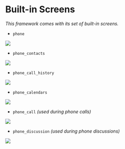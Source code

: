 # Built-in Screens

*This framework comes with its set of built-in screens.*

- `phone`

![](https://github.com/Elckarow/Better-EMR-Phone/assets/101005497/6d7d7c52-31cb-48a8-b95c-9021612718f0)

- `phone_contacts`

![](https://github.com/Elckarow/Better-EMR-Phone/assets/101005497/f668586f-44bf-4036-973c-c85ee471b34c)

- `phone_call_history`

![](https://github.com/Elckarow/Better-EMR-Phone/assets/101005497/b420566b-8625-4762-bf9a-6a88fb159bb7)

- `phone_calendars`

![](https://github.com/Elckarow/Better-EMR-Phone/assets/101005497/6895b6c5-60b3-4410-83a8-06a9532ecace)

- `phone_call` *(used during phone calls)*

![](https://github.com/Elckarow/Better-EMR-Phone/assets/101005497/1ded5a30-a4d7-433b-9461-d487b1d33e7a)

- `phone_discussion` *(used during phone discussions)*

![](https://github.com/Elckarow/Better-EMR-Phone/assets/101005497/4bccd2a6-f2d2-4ef1-a81a-bf131b04f778)
